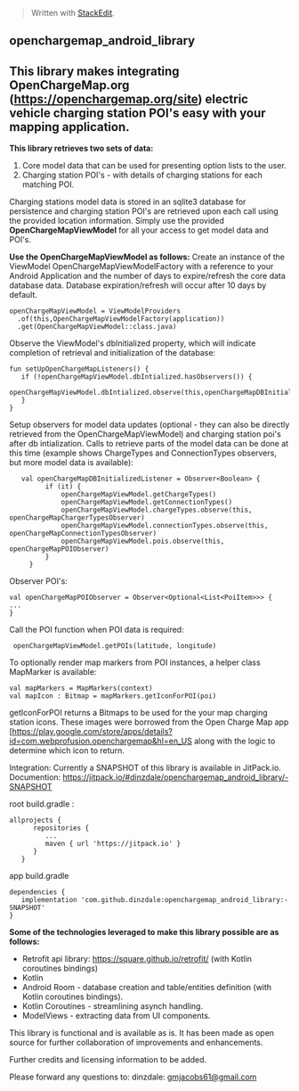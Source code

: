 



> Written with [StackEdit](https://stackedit.io/).
>

## openchargemap_android_library

## This library makes integrating OpenChargeMap.org (https://openchargemap.org/site) electric vehicle charging station POI's easy with your mapping application.




**This library retrieves two sets of data:**
 1. Core model data that can be used for presenting option lists to the
   user.
 2. Charging station POI's - with details of charging stations for
   each matching POI.

 Charging stations model data is stored in an sqlite3 database for persistence and charging station POI's are retrieved upon each call using the provided location information. Simply use the provided **OpenChargeMapViewModel** for all your access to get  model data and POI's.


**Use the OpenChargeMapViewModel as follows:**
Create an instance of the ViewModel OpenChargeMapViewModelFactory with a reference to your Android Application and  the number of days to expire/refresh the core data database data.  Database expiration/refresh will occur after 10 days by default.

    openChargeMapViewModel = ViewModelProviders
      .of(this,OpenChargeMapViewModelFactory(application))
      .get(OpenChargeMapViewModel::class.java)

Observe the ViewModel's dbInitialized property, which will indicate completion of retrieval and initialization of the database:

    fun setUpOpenChargeMapListeners() {
       if (!openChargeMapViewModel.dbIntialized.hasObservers()) {
         openChargeMapViewModel.dbIntialized.observe(this,openChargeMapDBInitializedListener)
       }
    }

Setup observers for model data updates (optional - they can also be directly retrieved from the OpenChargeMapViewModel)  and charging
station poi's after db intialization. Calls to retrieve parts of the
   model data can be done at this time    (example shows ChargeTypes and
   ConnectionTypes observers, but more model data is available):

       val openChargeMapDBInitializedListener = Observer<Boolean> {
             if (it) {
                 openChargeMapViewModel.getChargeTypes()
                 openChargeMapViewModel.getConnectionTypes()
                 openChargeMapViewModel.chargeTypes.observe(this, openChargeMapChargerTypesObserver)
                 openChargeMapViewModel.connectionTypes.observe(this, openChargeMapConnectionTypesObserver)
                 openChargeMapViewModel.pois.observe(this, openChargeMapPOIObserver)
             }
         }



Observer POI's:

    val openChargeMapPOIObserver = Observer<Optional<List<PoiItem>>> {
    ...
    }

Call the POI function when POI data is required:


     openChargeMapViewModel.getPOIs(latitude, longitude)
To optionally render map markers from POI instances, a helper class MapMarker is available:

    val mapMarkers = MapMarkers(context)
    val mapIcon : Bitmap = mapMarkers.getIconForPOI(poi)

getIconForPOI returns a Bitmaps to be used for the your map charging station icons. These images were borrowed from the Open Charge Map app [https://play.google.com/store/apps/details?id=com.webprofusion.openchargemap&hl=en_US along with the
logic to determine which icon to return.

Integration:
Currently a SNAPSHOT of this library is available in JitPack.io.
Documention: https://jitpack.io/#dinzdale/openchargemap_android_library/-SNAPSHOT

root build.gradle  :

    allprojects {
          repositories {
             ...
             maven { url 'https://jitpack.io' }
          }
       }


app build.gradle

    dependencies {
       implementation 'com.github.dinzdale:openchargemap_android_library:-SNAPSHOT'
    }


**Some of the technologies leveraged to make this library possible are as follows:**


 - Retrofit api library: https://square.github.io/retrofit/ (with Kotlin
   coroutines bindings)
 - Kotlin
 - Android Room - database creation and table/entities definition (with Kotlin coroutines bindings).
 - Kotlin Coroutines - streamlining asynch handling.
 - ModelViews - extracting data from UI components.

This library is functional and is available as is. It has been made as open source for further collaboration of improvements and enhancements.

Further credits and licensing information to be added.

Please forward any questions to:
dinzdale:
gmjacobs61@gmail.com